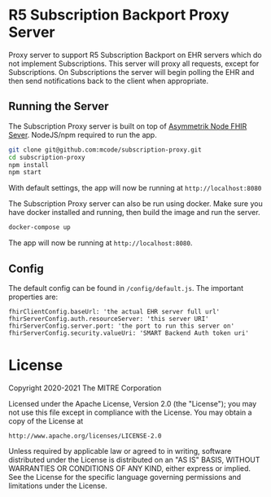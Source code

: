 # R5 Subscription Backport Proxy Server

Proxy server to support R5 Subscription Backport on EHR servers which do not implement Subscriptions. This server will proxy all requests, except for Subscriptions. On Subscriptions the server will begin polling the EHR and then send notifications back to the client when appropriate.

## Running the Server

The Subscription Proxy server is built on top of [Asymmetrik Node FHIR Sever](https://github.com/Asymmetrik/node-fhir-server-core). NodeJS/npm required to run the app.

```sh
git clone git@github.com:mcode/subscription-proxy.git
cd subscription-proxy
npm install
npm start
```

With default settings, the app will now be running at `http://localhost:8080`

The Subscription Proxy server can also be run using docker. Make sure you have docker installed and running, then build the image and run the server.

```./build-docker-image.bat
docker-compose up
```

The app will now be running at `http://localhost:8080`.

## Config

The default config can be found in `/config/default.js`. The important properties are:

```
fhirClientConfig.baseUrl: 'the actual EHR server full url'
fhirServerConfig.auth.resourceServer: 'this server URI'
fhirServerConfig.server.port: 'the port to run this server on'
fhirServerConfig.security.valueUri: 'SMART Backend Auth token uri'
```

# License

Copyright 2020-2021 The MITRE Corporation

Licensed under the Apache License, Version 2.0 (the "License");
you may not use this file except in compliance with the License.
You may obtain a copy of the License at

    http://www.apache.org/licenses/LICENSE-2.0

Unless required by applicable law or agreed to in writing, software
distributed under the License is distributed on an "AS IS" BASIS,
WITHOUT WARRANTIES OR CONDITIONS OF ANY KIND, either express or implied.
See the License for the specific language governing permissions and
limitations under the License.
